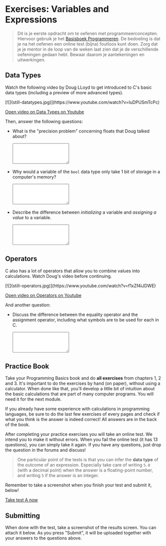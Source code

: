# Exercises: Variables and Expressions

> Dit is je eerste opdracht om te oefenen met programmeerconcepten. Hiervoor gebruik je het [Basisboek Programmeren](https://www.stgm.nl/basics/). De bedoeling is dat je na het oefenen een online test (bijna) foutloos kunt doen. Zorg dat je je mentor in de loop van de weken laat zien dat je de verschillende oefeningen gedaan hebt. Bewaar daarom je aantekeningen en uitwerkingen.


## Data Types

Watch the following video by Doug LLoyd to get introduced to C's basic data types (including a preview of more advanced types).

<div markdown="1" class="mx-n3 mx-sm-n4 mx-lg-n5">
[![](still-datatypes.jpg)](https://www.youtube.com/watch?v=luDPUSmTcPc)
</div>

[Open video on Data Types on Youtube](https://www.youtube.com/watch?v=luDPUSmTcPc)

Then, answer the following questions:

-   What is the "precision problem" concerning floats that Doug talked about?

    <textarea name="form[precision_problem]" rows="4" required></textarea>

-   Why would a variable of the `bool` data type only take 1 bit of storage in a computer's memory?

    <textarea name="form[bool_size]" rows="4" required></textarea>

-   Describe the difference between *initializing* a variable and *assigning a value* to a variable.

    <textarea name="form[precision_problem]" rows="4" required></textarea>


## Operators

C also has a lot of operators that allow you to combine values into calculations. Watch Doug's video before continuing.

<div markdown="1" class="mx-n3 mx-sm-n4 mx-lg-n5">
[![](still-operators.jpg)](https://www.youtube.com/watch?v=f1xZf4iJDWE)
</div>

[Open video on Operators on Youtube](https://www.youtube.com/watch?v=f1xZf4iJDWE)

And another question:

-   Discuss the difference between the equality operator and the assignment operator, including what symbols are to be used for each in C.

    <textarea name="form[equal_assign]" rows="4" required></textarea>


## Practice Book

Take your Programming Basics book and do **all exercises** from chapters 1, 2 and 3. It's important to do the exercises by hand (on paper), without using a calculator. When done like that, you'll develop a little bit of intuition about the basic calculations that are part of many computer programs. You will need it for the next module.

If you already have some experience with calculations in programming languages, be sure to do the last few exercises of every pages and check if what you think is the answer is indeed correct! All answers are in the back of the book.

After completing your practice exercises you will take an online test. We intend you to make it without errors. When you fail the online test (it has 13 questions), you can simply take it again. If you have any questions, just drop the question in the forums and discuss!

> One particular point of the tests is that you can infer the **data type** of the outcome of an expression. Especially take care of writing `5.0` (with a decimal point) when the answer is a floating-point number, and writing `5` if the answer is an integer.

Remember to take a screenshot when you finish your test and submit it, below!

[Take test A now](https://practice.mprog.nl/entry/prog1)


## Submitting

When done with the test, take a screenshot of the results screen. You can attach it below. As you press "Submit", it will be uploaded together with your answers to the questions above.
